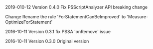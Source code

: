 ﻿2019-010-12    Version 0.4.0
Fix 
  PSScriptAnalyzer API breaking change 

Change 
 Rename the rule 'ForStatementCanBeImproved' to 'Measure-OptimizeForStatement'

2016-10-11    Version 0.3.1
 fix PSSA 'onRemove' issue
  
2016-10-11    Version 0.3.0
Original version